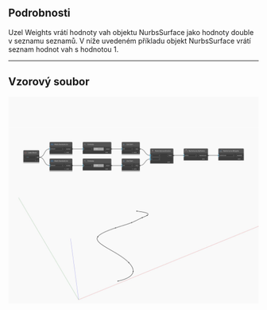 ## Podrobnosti
Uzel Weights vrátí hodnoty vah objektu NurbsSurface jako hodnoty double v seznamu seznamů. V níže uvedeném příkladu objekt NurbsSurface vrátí seznam hodnot vah s hodnotou 1.
___
## Vzorový soubor

![Weights](./Autodesk.DesignScript.Geometry.NurbsCurve.Weights_img.jpg)

